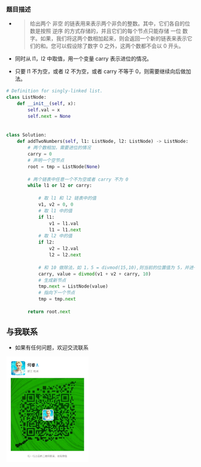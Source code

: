 
### 题目描述

* > 给出两个 非空 的链表用来表示两个非负的整数。其中，它们各自的位数是按照 逆序 的方式存储的，并且它们的每个节点只能存储 一位 数字。如果，我们将这两个数相加起来，则会返回一个新的链表来表示它们的和。您可以假设除了数字 0 之外，这两个数都不会以 0 开头。


* 同时从 l1，l2 中取值，用一个变量 carry 表示进位的情况。
* 只要 l1 不为空，或者 l2 不为空，或者 carry 不等于 0，则需要继续向后做加法。

```py
# Definition for singly-linked list.
class ListNode:
    def __init__(self, x):
        self.val = x
        self.next = None


class Solution:
    def addTwoNumbers(self, l1: ListNode, l2: ListNode) -> ListNode:
        # 两个数相加，需要进位的情况
        carry = 0
        # 声明一个空节点
        root = tmp = ListNode(None)

        # 两个链表中任意一个不为空或者 carry 不为 0
        while l1 or l2 or carry:

            # 取 l1 和 l2 链表中的值
            v1, v2 = 0, 0
            # 取 l1 中的值
            if l1:
                v1 = l1.val
                l1 = l1.next
            # 取 l2 中的值
            if l2:
                v2 = l2.val
                l2 = l2.next

            # 和 10 做除法，如 1，5 = divmod(15,10),则当前的位置值为 5，并进一位
            carry, value = divmod(v1 + v2 + carry, 10)
            # 生成新节点
            tmp.next = ListNode(value)
            # 指向下一个节点
            tmp = tmp.next

        return root.next
```

## 与我联系

* 如果有任何问题，欢迎交流联系

<img src="../wechat.jpeg" width = "220" align=center />